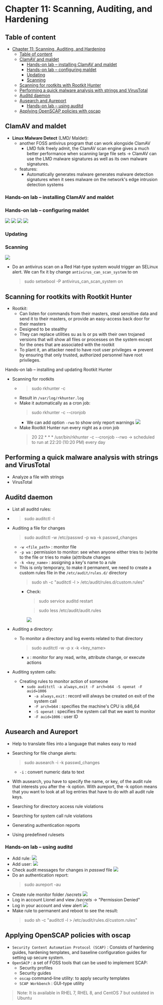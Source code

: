 # Chapter 11: Scanning, Auditing, and Hardening

## Table of content
- [Chapter 11: Scanning, Auditing, and Hardening](#chapter-11-scanning-auditing-and-hardening)
  - [Table of content](#table-of-content)
  - [ClamAV and maldet](#clamav-and-maldet)
    - [Hands-on lab – installing ClamAV and maldet](#hands-on-lab--installing-clamav-and-maldet)
    - [Hands-on lab – configuring maldet](#hands-on-lab--configuring-maldet)
    - [Updating](#updating)
    - [Scanning](#scanning)
  - [Scanning for rootkits with Rootkit Hunter](#scanning-for-rootkits-with-rootkit-hunter)
  - [Performing a quick malware analysis with strings and VirusTotal](#performing-a-quick-malware-analysis-with-strings-and-virustotal)
  - [Auditd daemon](#auditd-daemon)
  - [Ausearch and Aureport](#ausearch-and-aureport)
    - [Hands-on lab – using auditd](#hands-on-lab--using-auditd)
  - [Applying OpenSCAP policies with oscap](#applying-openscap-policies-with-oscap)


## ClamAV and maldet

- **Linux Malware Detect** (LMD/ Maldet):
  - another FOSS antivirus program that can work alongside ClamAV
    - LMD folk freely admit, the ClamAV scan engine gives a much better performance when scanning large file sets 
    -> ClamAV can use the LMD malware signatures as well as its own malware signatures.
  - features: 
    - Automatically generates malware generates malware detection signatures when it sees
    malware on the network's edge intrusion detection systems

### Hands-on lab – installing ClamAV and maldet

### Hands-on lab – configuring maldet

![](IMG/2023-03-09-11-56-41.png)
![](IMG/2023-03-09-12-00-07.png)
![](IMG/2023-03-09-11-59-07.png)
![](IMG/2023-03-09-12-03-32.png)

### Updating 

### Scanning


![](IMG/2023-03-09-12-25-19.png)

- Do an antivirus scan on a Red Hat-type system would trigger an SELinux alert. We can fix it by change `antivirus_can_scan_system` to on
  > sudo setsebool -P antivirus_can_scan_system on


## Scanning for rootkits with Rootkit Hunter

- Rootkit:
  - Can listen for commands from their masters, steal sensitive data and send it to their masters, or provide an easy-access back door for their masters
  - Designed to be stealthy
  - They can replace utilities su as ls or
  ps with their own trojaned versions that will show all files or processes on the system except for the ones that are associated with the rootkit
  - To plant it, an attacker need to have root user privileges => prevent by ensuring that only trusted, authorized personnel have root privileges.

Hands-on lab – installing and updating Rootkit
Hunter

- Scanning for rootkits
  - > sudo rkhunter -c
  - Result in `/var/log/rkhunter.log`
  - Make it automatically as a cron job:
      > sudo rkhunter -c --cronjob
    - We can add option `-rwo` to show only report warnings
    ![](IMG/2023-03-09-22-03-48.png)
  - Make Rootkit Hunter run every night as a cron job
    > 20 22 * * * /usr/bin/rkhunter -c --cronjob --rwo
    -> scheduled to run at 22:20 (10:20 PM) every day


## Performing a quick malware analysis with strings and VirusTotal

- Analyze a file with strings
- VirusTotal
  

## Auditd daemon

- List all auditd rules: 
- > sudo auditctl -l

- Auditing a file for changes
    > sudo auditctl -w /etc/passwd -p wa -k passwd_changes
    - `-w <file_path>` : monitor file
    - `-p wa` : permission to monitor: see when anyone either tries to (w)rite to the file or tries to
    make (a)ttribute changes
    - `-k <key_name>` : assigning a key's name to a rule 
    - This is only temporary, to make it permanent, we need to create a custom rules file in the `/etc/audit/rules.d/` directory
      > sudo sh -c "auditctl -l > /etc/audit/rules.d/custom.rules"
      - Check:
        >  sudo service auditd restart

        >  sudo less /etc/audit/audit.rules

        ![](IMG/2023-03-09-23-16-55.png)

- Auditing a directory:
  - To monitor a directory and log events related to that directory
      > sudo auditctl -w <directory> -p x -k <key_name>
      - `x` : monitor for any read, write, attribute change, or execute actions

- Auditing system calls:
  - Creating rules to monitor action of someone
    - `sudo auditctl -a always,exit -F arch=b64 -S openat -F auid=1006`
      - `-a always,exit` : record will always be created on exit of the system call
      - `-F arch=b64` : specifies the machine's CPU is x86_64
      - `-S openat` : specifies the system call that we want to monitor
      - `-F auid=1006` : user ID


## Ausearch and Aureport
- Help to translate files into a language that makes
easy to read

- Searching for file change alerts:
  > sudo ausearch -i -k passwd_changes
  - `-i` : convert numeric data to text

- With ausearch, you have to specify the name, or key, of the audit rule that interests you after the -k option. With aureport, the -k option means that you want to look at all log entries that have to do with all audit rule keys.

- Searching for directory access rule violations
- Searching for system call rule violations
- Generating authentication reports
- Using predefined rulesets
  
### Hands-on lab – using auditd
- Add rule:
    ![](IMG/2023-03-14-08-57-54.png)
- Add user:
    ![](IMG/2023-03-14-08-58-31.png)
- Check audit messages for changes in *passwd* file
  ![](IMG/2023-03-14-09-03-15.png)
- Do an authentication report:
    > sudo aureport -au
- Create rule monitor folder */secrets*
    ![](IMG/2023-03-14-09-09-19.png)
- Log in account Lionel and view */secrets* -> "Permission Denied"
- Log in your account and view alert
    ![](IMG/2023-03-14-09-15-45.png)
- Make rule to permanent and reboot to see the result:
    > sudo sh -c "auditctl -l > /etc/audit/rules.d/custom.rules"


## Applying OpenSCAP policies with oscap

- `Security Content Automation Protocol (SCAP)` : Consists of hardening guides, hardening templates, and baseline configuration guides for setting up secure system.
- `OpenSACP` : a set of FOSS tools that can be used to implement SCAP:
  - Security profiles
  - Security guides
  - `oscap` command-line utility: to apply security templates
  - `SCAP Workbench` : GUI-type utility

>   Note: It is available in RHEL 7, RHEL 8, and CentOS 7 but outdated in Ubuntu

